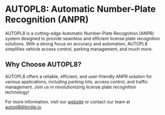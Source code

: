 # AUTOPL8: Automatic Number-Plate Recognition (ANPR)

AUTOPL8 is a cutting-edge Automatic Number-Plate Recognition (ANPR) system designed to provide seamless and efficient license plate recognition solutions. With a strong focus on accuracy and automation, AUTOPL8 simplifies vehicle access control, parking management, and much more.

## Why Choose AUTOPL8?

AUTOPL8 offers a reliable, efficient, and user-friendly ANPR solution for various applications, including parking lots, access control, and traffic management. Join us in revolutionizing license plate recognition technology!

For more information, visit our [website](https://autopl8.birdie.io) or contact our team at [autopl8@birdie.io](mailto:autopl8@birdie.io).
